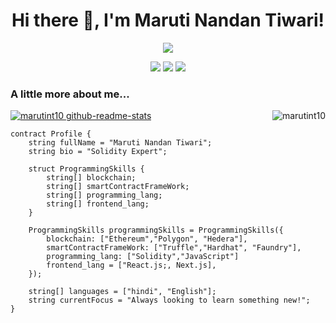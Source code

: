 <h1 align="center">Hi there 👋, I'm Maruti Nandan Tiwari!</h1>
<p align="center">
<img src="https://readme-typing-svg.herokuapp.com?duration=4000&color=4981F4&width=350&lines=Smart+Contract+Developer+!;Always+looking+to+learn+something+new+!">
</p>
<p align="center">
  <a href="https://www.linkedin.com/in/marutint10/"><img src="https://img.shields.io/badge/LinkedIn-0077B5?style=for-the-badge&logo=linkedin&logoColor=white"></a>
  <a href="https://twitter.com/Marutint10"><img src="https://img.shields.io/badge/Twitter-1DA1F2?style=for-the-badge&logo=twitter&logoColor=white"></a>
   <a href="mailto:marutint10@gmail.com">
  <img src="https://img.shields.io/badge/email-%23C14438.svg?&style=for-the-badge&logo=Gmail&logoColor=white" />
 </a>
</p>

### A little more about me...  

<img src="https://github-readme-stats.vercel.app/api/top-langs/?username=marutint10&theme=gotham&hide_border=true&layout=compact&langs_count=6" alt="marutint10" align="right">
<a href="https://github.com/marutint10?tab=repositories"><img src="https://github-readme-stats.vercel.app/api?username=marutint10&theme=gotham&show_icons=true&count_private=true&hide_border=true" alt="marutint10 github-readme-stats"/></a>

```Solidity
contract Profile {
    string fullName = "Maruti Nandan Tiwari";
    string bio = "Solidity Expert";
    
    struct ProgrammingSkills {
        string[] blockchain;
        string[] smartContractFrameWork;
        string[] programming_lang;
        string[] frontend_lang;        
    }
    
    ProgrammingSkills programmingSkills = ProgrammingSkills({
        blockchain: ["Ethereum","Polygon", "Hedera"],
        smartContractFrameWork: ["Truffle","Hardhat", "Faundry"],
        programming_lang: ["Solidity","JavaScript"]
        frontend_lang = ["React.js;, Next.js],
    });
    
    string[] languages = ["hindi", "English"];
    string currentFocus = "Always looking to learn something new!";
}
```

